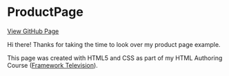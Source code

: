# ProductPage

<a href="https://hdespard.github.io/ProductPage/">View GitHub Page</a>

Hi there! Thanks for taking the time to look over my product page example. 

This page was created with HTML5 and CSS as part of my HTML Authoring Course (<a href="https://frameworktv.com">Framework Television</a>). 
